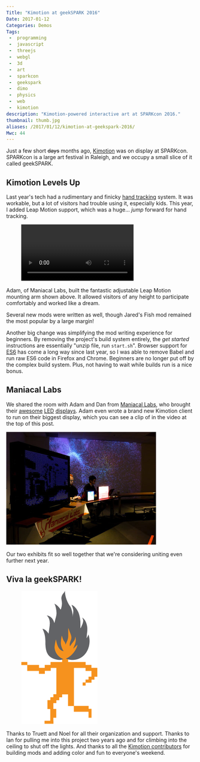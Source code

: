 ```yaml
---
Title: "Kimotion at geekSPARK 2016"
Date: 2017-01-12
Categories: Demos
Tags:
 -  programming
 -  javascript
 -  threejs
 -  webgl
 -  3d
 -  art
 -  sparkcon
 -  geekspark
 -  dimo
 -  physics
 -  web
 -  kimotion
description: "Kimotion-powered interactive art at SPARKcon 2016."
thumbnail: thumb.jpg
aliases: /2017/01/12/kimotion-at-geekspark-2016/
Mwc: 44
---
```


Just a few short <del>days</del> months ago, [Kimotion][kimotion] was on
display at SPARKcon. SPARKcon is a large art festival in Raleigh, and we
occupy a small slice of it called geekSPARK.

## Kimotion Levels Up

Last year's tech had a rudimentary and finicky [hand tracking][ht] system. It
was workable, but a lot of visitors had trouble using it, especially kids.
This year, I added Leap Motion support, which was a huge... _jump_ forward for
hand tracking.

<figure>
<video style="margin: 0 auto" controls autoplay loop>
<source src="arm.mp4" />
<source src="arm.webm" />
</video>
</figure>

Adam, of Maniacal Labs, built the fantastic adjustable Leap Motion mounting arm
shown above. It allowed visitors of any height to participate comfortably and
worked like a dream.

Several new mods were written as well, though Jared's Fish mod remained the
most popular by a large margin!

Another big change was simplifying the mod writing experience for beginners.
By removing the project's build system entirely, the _get started_ instructions
are essentially "unzip file, run `start.sh`". Browser support for [ES6][es6]
has come a long way since last year, so I was able to remove Babel and run raw
ES6 code in Firefox and Chrome. Beginners are no longer put off by the complex
build system. Plus, not having to wait while builds run is a nice bonus.

## Maniacal Labs

We shared the room with Adam and Dan from [Maniacal Labs][ml], who brought
their [awesome][ml1] [LED][ml2] [displays][ml3]. Adam even wrote a brand new
Kimotion client to run on their biggest display, which you can see a clip of in
the video at the top of this post.

![Maniacal Labs @ geekSPARK 2016](maniacal.jpg)

Our two exhibits fit so well together that we're considering uniting even
further next year.

<!-- Commenting this out until I find a hugo gallery solution that supports thumbnails.
## Pictures!

$GALLERY
-->

## Viva la geekSPARK!

<figure>
    <img src="geekspark.png" alt="geekSPARK logo" />
</figure>

Thanks to Truett and Noel for all their organization and support. Thanks to
Ian for pulling me into this project two years ago and for climbing into the
ceiling to shut off the lights. And thanks to all the [Kimotion
contributors][kc] for building mods and adding color and fun to everyone's
weekend.

<div hidden>
    <img src="thumb.jpg">
</div>

[kimotion]: http://kimotion.xyz
[ml]: http://maniacallabs.com/
[ml1]: http://maniacallabs.com/2016/06/28/jumbo1k-32x32-led-networked-display/
[ml2]: http://maniacallabs.com/WyoManiacalDisplay/
[ml3]: http://maniacallabs.com/2015/09/22/building-the-colossus-led-display/
[redhat]: https://www.redhat.com
[kc]: http://kimotion.xyz/#contributors
[es6]: https://en.wikipedia.org/wiki/ECMAScript#6th_Edition_-_ECMAScript_2015
[ht]: https://vimeo.com/136950949
[lm]: https://www.leapmotion.com
